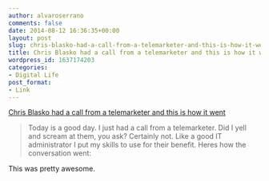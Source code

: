 ```yaml
---
author: alvaroserrano
comments: false
date: 2014-08-12 16:36:35+00:00
layout: post
slug: chris-blasko-had-a-call-from-a-telemarketer-and-this-is-how-it-went
title: Chris Blasko had a call from a telemarketer and this is how it went
wordpress_id: 1637174203
categories:
- Digital Life
post_format:
- Link
---
```


[Chris Blasko had a call from a telemarketer and this is how it went](https://plus.google.com/%2BChrisBlasko/posts/GzCuzTyUXNq)



<blockquote>Today is a good day. I just had a call from a telemarketer. Did I yell and scream at them, you ask? Certainly not. Like a good IT administrator I put my skills to use for their benefit. Heres how the conversation went:</blockquote>



This was pretty awesome.
